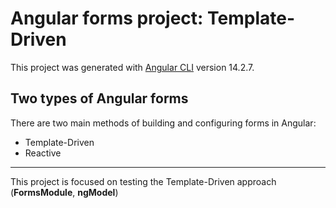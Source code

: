 # Angular forms project: Template-Driven

This project was generated with [Angular CLI](https://github.com/angular/angular-cli) version 14.2.7.

## Two types of Angular forms

There are two main methods of building and configuring forms in Angular:
* Template-Driven
* Reactive 

***

This project is focused on testing the Template-Driven approach (**FormsModule**, **ngModel**)
